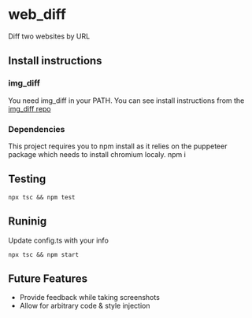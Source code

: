 # web_diff
Diff two websites by URL

## Install instructions
### img_diff
You need img_diff in your PATH.
You can see install instructions from the [img_diff repo](https://github.com/Mike-Neto/img_diff)

### Dependencies
This project requires you to npm install as it relies on the puppeteer package which needs to install chromium localy.
    npm i

## Testing
    npx tsc && npm test


## Runinig
Update config.ts with your info

    npx tsc && npm start

## Future Features

* Provide feedback while taking screenshots
* Allow for arbitrary code & style injection